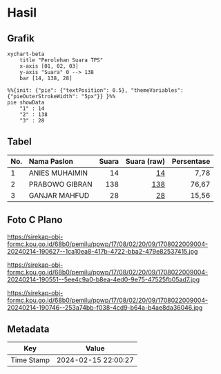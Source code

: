 # Hasil

## Grafik

```mermaid
xychart-beta
    title "Perolehan Suara TPS"
    x-axis [01, 02, 03]
    y-axis "Suara" 0 --> 138
    bar [14, 138, 28]
```

```mermaid
%%{init: {"pie": {"textPosition": 0.5}, "themeVariables": {"pieOuterStrokeWidth": "5px"}} }%%
pie showData
    "1" : 14
    "2" : 138
    "3" : 28
```

## Tabel

| No. | Nama Paslon    | Suara | Suara (raw) | Persentase |
|:--- |:-------------- | -----:| -----------:| ----------:|
| 1   | ANIES MUHAIMIN | 14    | [14][p-1]   | 7,78       |
| 2   | PRABOWO GIBRAN | 138   | [138][p-2]  | 76,67      |
| 3   | GANJAR MAHFUD  | 28    | [28][p-3]   | 15,56      |


[p-1]: https://github.com/gigit-pemilu/pemilu-2024-17-bengkulu/blob/main/pilpres/hitung-suara/sub/17-bengkulu/sub/08-kepahiang/sub/02-ujan-mas/sub/2009-bumi-sari/sub/004-tps/sub/paslon-1.txt
[p-2]: https://github.com/gigit-pemilu/pemilu-2024-17-bengkulu/blob/main/pilpres/hitung-suara/sub/17-bengkulu/sub/08-kepahiang/sub/02-ujan-mas/sub/2009-bumi-sari/sub/004-tps/sub/paslon-2.txt
[p-3]: https://github.com/gigit-pemilu/pemilu-2024-17-bengkulu/blob/main/pilpres/hitung-suara/sub/17-bengkulu/sub/08-kepahiang/sub/02-ujan-mas/sub/2009-bumi-sari/sub/004-tps/sub/paslon-3.txt

## Foto C Plano

https://sirekap-obj-formc.kpu.go.id/68b0/pemilu/ppwp/17/08/02/20/09/1708022009004-20240214-190627--1ca10ea8-417b-4722-bba2-479e82537415.jpg

https://sirekap-obj-formc.kpu.go.id/68b0/pemilu/ppwp/17/08/02/20/09/1708022009004-20240214-190551--5ee4c9a0-b8ea-4ed0-9e75-47525fb05ad7.jpg

https://sirekap-obj-formc.kpu.go.id/68b0/pemilu/ppwp/17/08/02/20/09/1708022009004-20240214-190746--253a74bb-f038-4cd9-b64a-b4ae8da36046.jpg


## Metadata

| Key        | Value               |
| ---------- | ------------------- |
| Time Stamp | 2024-02-15 22:00:27 |




